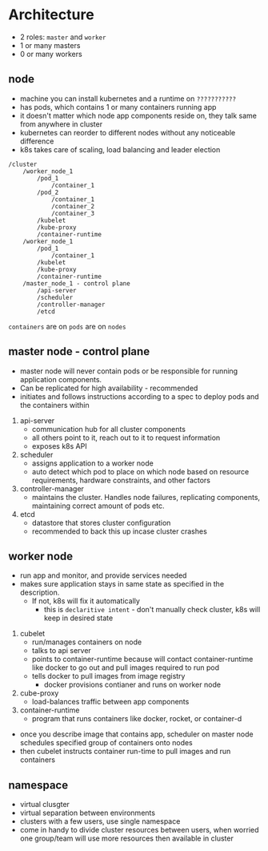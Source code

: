# Architecture
- 2 roles: `master` and `worker`
- 1 or many masters
- 0 or many workers

## node
- machine you can install kubernetes and a runtime on `???????????`
- has pods, which contains 1 or many containers running app
- it doesn't matter which node app components reside on, they talk same from anywhere in cluster
- kubernetes can reorder to different nodes without any noticeable difference
- k8s takes care of scaling, load balancing and leader election

```
/cluster
    /worker_node_1
        /pod_1
            /container_1
        /pod_2
            /container_1
            /container_2
            /container_3
        /kubelet
        /kube-proxy
        /container-runtime
    /worker_node_1
        /pod_1
            /container_1
        /kubelet
        /kube-proxy
        /container-runtime
    /master_node_1 - control plane
        /api-server
        /scheduler
        /controller-manager
        /etcd
```

`containers` are on `pods` are on `nodes`

## master node  - control plane
- master node will never contain pods or be responsible for running application components. 
- Can be replicated for high availability - recommended
- initiates and follows instructions according to a spec to deploy pods and the containers within
1. api-server
    - communication hub for all cluster components
    - all others point to it, reach out to it to request information
    - exposes k8s API
2. scheduler
    - assigns application to a worker node
    - auto detect which pod to place on which node based on resource requirements, hardware constraints, and other factors
3. controller-manager
    - maintains the cluster. Handles node failures, replicating components, maintaining correct amount of pods etc.
4. etcd
    - datastore that stores cluster configuration
    - recommended to back this up incase cluster crashes

## worker node
- run app and monitor, and provide services needed
- makes sure application stays in same state as specified in the description. 
    - If not, k8s will fix it automatically
        - this is `declaritive intent` - don't manually check cluster, k8s will keep in desired state
1. cubelet
    - run/manages containers on node
    - talks to api server
    - points to container-runtime because will contact container-runtime like docker to go out and pull images required to run pod
    - tells docker to pull images from image registry 
        - docker provisions contianer and runs on worker node
2. cube-proxy
    - load-balances traffic between app components
3. container-runtime
    - program that runs containers like docker, rocket, or container-d

- once you describe image that contains app, scheduler on master node schedules specified group of containers onto nodes
- then cubelet instructs container run-time to pull images and run containers

## namespace
- virtual clusgter
- virtual separation between environments
- clusters with a few users, use single namespace
- come in handy to divide cluster resources between users, when worried one group/team will use more resources then available in cluster
